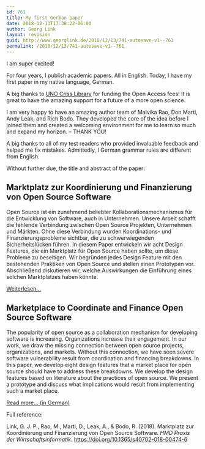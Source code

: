 ```yaml
---
id: 761
title: My first German paper
date: 2018-12-13T17:38:22-06:00
author: Georg Link
layout: revision
guid: http://www.georglink.de/2018/12/13/741-autosave-v1--761
permalink: /2018/12/13/741-autosave-v1--761
---
```

I am super excited!

For four years, I publish academic papers. All in English. Today, I have my first paper in my native language, German. 

A big thanks to [UNO Criss Library](https://www.unomaha.edu/criss-library/index.php) [](https://twitter.com/unolibraries)for funding the Open Access fees! It is great to have the amazing support for a future of a more open science.

I am very happy to have an amazing author team of Malvika Rao, Don Marti, Andy Leak, and Rich Bodo. They developed the core of the idea before I joined them and created a welcoming environment for me to learn so much and expand my horizon. &#8211; THANK YOU! 

A big thanks to all of my test readers who provided invaluable feedback and helped me fix mistakes. Admittedly, I German grammar rules are different from English.

Without further due, the title and abstract of the paper:  


## Marktplatz zur Koordinierung und Finanzierung von Open Source Software

Open Source ist ein zunehmend beliebter Kollaborationsmechanismus für die Entwicklung von Software, auch in Unternehmen. Unsere Arbeit schafft die fehlende Verbindung zwischen Open Source Projekten, Unternehmen und Märkten. Ohne diese Verbindung wurden Koordinations- und Finanzierungsprobleme sichtbar, die zu schwerwiegenden Sicherheitslücken führen. In diesem Paper entwickeln wir acht Design Features, die ein Marktplatz für Open Source haben sollte, um diese Probleme zu beseitigen. Wir begründen jedes Design Feature mit den bestehenden Praktiken von Open Source und stellen einen Prototypen vor. Abschließend diskutieren wir, welche Auswirkungen die Einführung eines solchen Marktplatzes haben könnte.

[Weiterlesen&#8230;](https://link.springer.com/article/10.1365%2Fs40702-018-00474-6)  


## Marketplace to Coordinate and Finance Open Source Software

The popularity of open source as a&nbsp;collaboration mechanism for developing software is increasing. Organizations increase their engagement. In our work, we draw the missing connection between open source projects, organizations, and markets. Without this connection, we have seen severe software vulnerability result from coordination and financing breakdowns. In this paper, we develop eight design features that a&nbsp;market place for open source should have to address these breakdowns. We develop the design features based on literature about the practices of open source. We present a&nbsp;prototype and discuss what implications would result from implementing such a&nbsp;market place. 

[Read more&#8230; (in German)](https://link.springer.com/article/10.1365%2Fs40702-018-00474-6)  


Full reference:

Link, G. J. P., Rao, M., Marti, D., Leak, A., & Bodo, R. (2018). Marktplatz zur Koordinierung und Finanzierung von Open Source Software. _HMD Praxis der Wirtschaftsinformatik_. <https://doi.org/10.1365/s40702-018-00474-6>